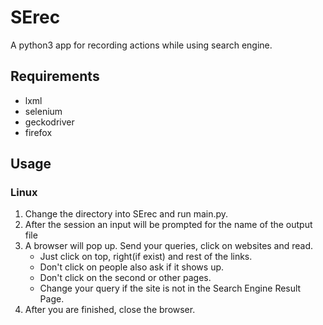 # SErec

A python3 app for recording actions while using search engine.

## Requirements
- lxml
- selenium
- geckodriver
- firefox

## Usage 
### Linux
1. Change the directory into SErec and run main.py. 
2. After the session an input will be prompted for the name of the output file
3. A browser will pop up. Send your queries, click on websites and read.
    - Just click on top, right(if exist) and rest of the links.
    - Don't click on people also ask if it shows up.
    - Don't click on the second or other pages.
    - Change your query if the site is not in the Search Engine Result Page.
4. After you are finished, close the browser.
